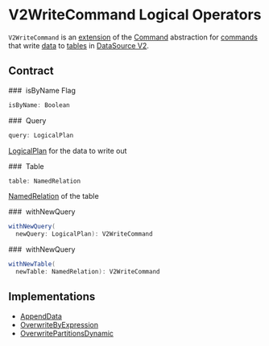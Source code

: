 # V2WriteCommand Logical Operators

`V2WriteCommand` is an [extension](#contract) of the [Command](Command.md) abstraction for [commands](#implementations) that write [data](#query) to [tables](#table) in [DataSource V2](../new-and-noteworthy/datasource-v2.md).

## Contract

### <span id="isByName"> isByName Flag

```scala
isByName: Boolean
```

### <span id="query"> Query

```scala
query: LogicalPlan
```

[LogicalPlan](LogicalPlan.md) for the data to write out

### <span id="table"> Table

```scala
table: NamedRelation
```

[NamedRelation](NamedRelation.md) of the table

### <span id="withNewQuery"> withNewQuery

```scala
withNewQuery(
  newQuery: LogicalPlan): V2WriteCommand
```

### <span id="withNewQuery"> withNewQuery

```scala
withNewTable(
  newTable: NamedRelation): V2WriteCommand
```

## Implementations

* [AppendData](AppendData.md)
* [OverwriteByExpression](OverwriteByExpression.md)
* [OverwritePartitionsDynamic](OverwritePartitionsDynamic.md)
